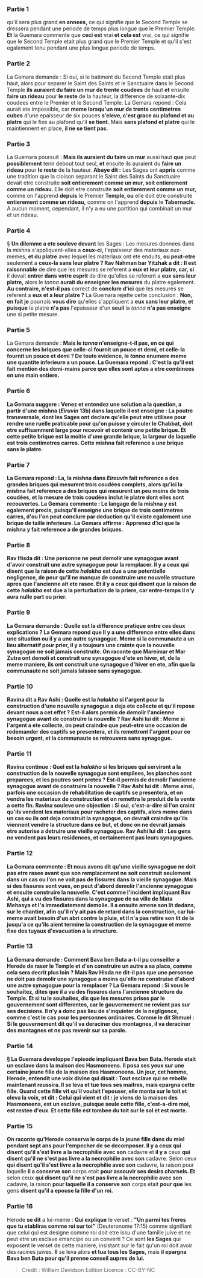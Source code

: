 
### Partie 1
qu'il sera plus grand <b>en annees,</b> ce qui signifie que le Second Temple se dressera pendant une periode de temps plus longue que le Premier Temple. <b>Et</b> la Guemara commente que <b>ceci est</b> vrai <b>et cela est</b> vrai, ce qui signifie que le Second Temple etait plus grand que le Premier Temple et qu'il s'est egalement tenu pendant une plus longue periode de temps.

### Partie 2
La Gemara demande : Si oui, si le batiment du Second Temple etait plus haut, alors pour separer le Saint des Saints et le Sanctuaire dans le Second Temple <b>ils auraient du faire un mur de trente coudees</b> de haut <b>et</b> ensuite <b>faire un rideau</b> pour <b>le reste</b> de la hauteur, la difference de soixante-dix coudees entre le Premier et le Second Temple. La Gemara repond : Cela aurait ete impossible, car <b>meme lorsqu'un mur de trente centimetres cubes</b> d'une epaisseur de six pouces <b>s'eleve, c'est grace au plafond et au platre</b> qui le fixe au plafond qu'il <b>se tient.</b> Mais <b>sans plafond et platre</b> qui le maintiennent en place, <b>il ne se tient pas.</b>

### Partie 3
La Guemara poursuit : <b>Mais ils auraient du faire un mur</b> aussi haut <b>que</b> peut <b>possiblement</b> tenir debout tout seul, <b>et</b> ensuite ils auraient du <b>faire un rideau</b> pour <b>le reste</b> de la hauteur. <b>Abaye dit :</b> Les Sages ont <b>appris</b> comme une tradition que la cloison separant le Saint des Saints du Sanctuaire devait etre construite <b>soit entierement comme un mur, soit entierement comme un rideau. </b> Elle doit etre construite <b>soit entierement comme un mur,</b> comme on l'apprend <b>depuis</b> le Premier <b>Temple, ou</b> elle doit etre construite <b>entierement comme un rideau,</b> comme on l'apprend <b>depuis</b> le <b>Tabernacle.</b> A aucun moment, cependant, il n'y a eu une partition qui combinait un mur et un rideau.

### Partie 4
§ <b>Un dilemme a ete souleve devant</b> les Sages : Les mesures donnees dans la mishna s'appliquent-elles a <b>ceux-ci,</b> l'epaisseur des materiaux eux-memes, <b>et du platre</b> avec lequel les materiaux ont ete enduits, <b>ou peut-etre</b> seulement a <b>ceux-la sans leur platre ? Rav Nahman bar Yitzhak a dit : Il est raisonnable</b> de dire que les mesures se referent a <b>eux et leur platre, car, si</b> il devait <b>entrer dans votre esprit</b> de dire qu'elles se referent a <b>eux sans leur platre,</b> alors le <i>tanna</i> <b>aurait du enseigner les mesures</b> du platre egalement. <b>Au contraire, n'est-il pas</b> correct de <b>conclure d'ici</b> que les mesures se referent a <b>eux et a leur platre ?</b> La Guemara rejette cette conclusion : <b>Non, en fait je</b> pourrais <b>vous dire</b> qu'elles s'appliquent a <b>eux sans leur platre, et puisque</b> le platre <b>n'a pas</b> l'epaisseur d'un <b>seuil</b> la <i>tanna</i> <b>n'a pas enseigne</b> une si petite mesure.

### Partie 5
La Gemara demande : <b>Mais le <i>tanna</i> <b>n'enseigne-t-il pas, en ce qui concerne les briques</b> que <b>celle-ci</b> <b>fournit un pouce et demi, et celle-la</b> <b>fournit un pouce et demi ?</b> De toute evidence, le <i>tanna</i> enumere meme une quantite inferieure a un pouce. La Guemara repond : <b>C'est la</b> qu'il est fait mention des demi-mains parce que <b>elles sont aptes a etre combinees</b> en une main entiere.

### Partie 6
La Gemara suggere : <b>Venez</b> et <b>entendez</b> une solution a la question, a partir d'une mishna (<i>Eiruvin</i> 13b) dans laquelle il est enseigne : <b>La</b> <b>poutre transversale, dont</b> les Sages ont <b>declare</b> qu'elle peut etre utilisee pour rendre une ruelle praticable pour qu'on puisse y circuler le Chabbat, doit etre <b>suffisamment large pour recevoir</b> et contenir <b>une petite brique. Et</b> cette <b>petite brique</b> est <b>la moitie d'une grande brique,</b> la largeur <b>de</b> laquelle est <b>trois centimetres carres.</b> Cette mishna fait reference a une brique sans le platre.

### Partie 7
La Gemara repond : <b>La,</b> la mishna dans <i>Eirouvin</i> fait reference a des <b>grandes briques</b> qui mesurent trois coudées complets, alors qu'ici la mishna fait reference a des briques qui mesurent un peu moins de trois coudées, et la mesure de trois coudées inclut le platre dont elles sont recouvertes. La Gemara commente : Le langage de la mishna y <b>est egalement precis, puisqu'il enseigne</b> une brique <b>de trois centimetres carres,</b> d'ou l'on peut conclure <b>par deduction qu'il existe</b> egalement <b>une brique de taille inferieure</b>. La Gemara affirme : <b>Apprenez d'ici</b> que la mishna y fait reference a de grandes briques.

### Partie 8
<b>Rav Hisda dit : Une personne ne peut demolir une synagogue avant d'avoir</b> <b>construit une autre synagogue</b> pour la remplacer. <b>Il y a</b> ceux <b>qui disent</b> que la raison de cette <i>halakha</i> est <b>due a</b> une potentielle <b>negligence,</b> de peur qu'il ne manque de construire une nouvelle structure apres que l'ancienne ait ete rasee. <b>Et il y a</b> ceux <b>qui disent</b> que la raison de cette <i>halakha</i> est <b>due</b> a la perturbation de la <b>priere,</b> car entre-temps il n'y aura nulle part ou prier.

### Partie 9
La Gemara demande : <b>Quelle est</b> la difference pratique <b>entre</b> ces deux explications ? La Gemara repond que <b>Il y a</b> une difference <b>entre elles</b> dans une situation <b>ou il y a une autre synagogue.</b> Meme si la communaute a un lieu alternatif pour prier, il y a toujours une crainte que la nouvelle synagogue ne soit jamais construite. On raconte que <b>Mareimar et Mar Zutra ont demoli et construit une synagogue d'ete en hiver, et,</b> de la meme maniere, <b>ils ont construit une synagogue d'hiver en ete,</b> afin que la communaute ne soit jamais laissee sans synagogue.

### Partie 10
<b>Ravina dit a Rav Ashi : Quelle</b> est la <i>halakha</i> si <b>l'argent</b> pour la construction d'une nouvelle synagogue <b>a</b> deja <b>ete collecte et qu'il repose</b> devant nous a cet effet ? Est-il alors permis de demolir l'ancienne synagogue avant de construire la nouvelle ? Rav Ashi lui <b>dit : </b> Meme si l'argent a ete collecte, on peut craindre que <b>peut-etre</b> une occasion de <b>redemander des captifs se presentera, et ils remettront</b> l'argent pour ce besoin urgent, et la communaute se retrouvera sans synagogue.

### Partie 11
Ravina continue : <b>Quel est</b> la <i>halakha</i> si <b>les briques</b> qui serviront a la construction de la nouvelle synagogue <b>sont empilees, les planches sont preparees, et les poutres sont pretes ?</b> Est-il permis de demolir l'ancienne synagogue avant de construire la nouvelle ? Rav Ashi <b>lui dit :</b> Meme ainsi, <b>parfois</b> une occasion de <b>rehabilitation de captifs se presentera, et on vendra</b> les materiaux de construction <b>et on remettra</b> le produit de la vente a cette fin. Ravina souleve une objection : <b>Si oui,</b> c'est-a-dire si l'on craint qu'ils vendent les materiaux pour racheter des captifs, alors <b>meme</b> dans un cas ou <b>ils</b> ont deja <b>construit</b> la synagogue, on devrait craindre qu'ils viennent vendre la structure dans ce but, et donc on ne devrait jamais etre autorise a detruire une vieille synagogue. Rav Ashi lui <b>dit : Les gens ne vendent pas leurs residences,</b> et certainement pas leurs synagogues.

### Partie 12
La Gemara commente : <b>Et nous avons dit</b> qu'une vieille synagogue ne doit pas etre rasee avant que son remplacement ne soit construit <b>seulement</b> dans un cas <b>ou l'on ne voit pas de fissures</b> dans la vieille synagogue. <b>Mais si des fissures sont vues, on peut</b> d'abord <b>demolir</b> l'ancienne synagogue <b>et</b> ensuite <b>construire</b> la nouvelle. <b>C'est comme</b> l'incident impliquant <b>Rav Ashi,</b> qui <b>a vu des fissures dans la synagogue</b> de sa ville <b>de Mata Mehasya</b> et l'a immediatement <b>demolie. Il</b> a ensuite <b>amene son lit dedans,</b> sur le chantier, afin qu'il n'y ait pas de retard dans la construction, car lui-meme avait besoin d'un abri contre la pluie, <b>et il n'a pas retire</b> son lit de la <b>jusqu'a ce qu'ils</b> aient termine la construction de la synagogue et meme <b>fixe des tuyaux d'evacuation</b> a la structure.

### Partie 13
La Gemara demande : <b>Comment Bava ben Buta a-t-il pu conseiller a Herode de raser le Temple</b> et d'en construire un autre a sa place, comme cela sera decrit plus loin ? <b>Mais Rav Hisda ne dit-il pas</b> que <b>une personne ne doit pas demolir une synagogue a moins qu'elle</b> ne construise d'abord <b>une autre synagogue</b> pour la remplacer ? La Gemara repond : <b>Si vous le souhaitez, dites</b> que <b>il a vu des fissures dans</b> l'ancienne structure du Temple. Et <b>si tu le souhaites, dis</b> que les mesures prises par <b>le gouvernement sont differentes, car</b> le gouvernement <b>ne revient pas</b> sur ses decisions. Il n'y a donc pas lieu de s'inquieter de la negligence, comme c'est le cas pour les personnes ordinaires. <b>Comme le dit Shmuel : Si le gouvernement dit</b> qu'il va <b>deraciner des montagnes, il va deraciner des montagnes et ne pas revenir</b> sur sa parole.

### Partie 14
§ La Guemara developpe l'episode impliquant Bava ben Buta. <b>Herode etait un esclave dans la maison des Hasmoneens. Il posa ses yeux sur une certaine jeune fille</b> de la maison des Hasmoneens. <b>Un jour, cet homme,</b> Herode, <b>entendit une voix divine qui disait : Tout esclave qui se rebelle maintenant reussira. Il se leva</b> et <b>tue tous ses maitres, mais epargna cette fille. Quand cette fille vit qu'il voulait l'epouser, elle monta sur le toit et eleva la voix,</b> et <b>dit : Celui qui vient et dit : je viens de la maison des Hasmoneens, est un esclave, puisque seule cette fille,</b> c'est-a-dire moi, <b>est restee d'eux. Et cette fille est tombee du toit sur le sol</b> et est morte.

### Partie 15
On raconte qu'Herode <b>conserva</b> le corps de la jeune fille <b>dans du miel pendant sept ans</b> pour l'empecher de se decomposer. <b>Il y a</b> ceux <b>qui disent</b> qu'il s'est livre a la necrophilie avec son</b> cadavre et <b>il y a</b> ceux <b>qui disent qu'il ne s'est pas livre a la necrophilie avec son</b> cadavre. Selon ceux <b>qui disent qu'il s'est livre a la necrophilie avec son</b> cadavre, la raison pour laquelle <b>il a conserve son</b> corps etait <b>pour assouvir ses <b>desirs charnels</b>. Et</b> selon ceux <b>qui disent qu'il ne s'est pas livre a la necrophilie avec son</b> cadavre, la raison <b>pour laquelle il a conserve son</b> corps etait <b>pour que</b> les gens <b>disent qu'il a epouse la fille d'un roi.</b>

### Partie 16
Herode <b>se dit</b> a lui-meme : <b>Qui explique</b> le verset : <b>"Un parmi tes freres que tu etabliras comme roi sur toi"</b> (Deuteronome 17:15) comme signifiant que celui qui est designe comme roi doit etre issu d'une famille juive et ne peut etre un esclave emancipe ou un converti ? Ce sont <b>les Sages</b> qui exposent le verset de cette maniere, insistant sur le fait qu'un roi doit avoir des racines juives. <b>Il</b> se leva alors <b>et tua tous les Sages,</b> mais <b>il epargna Bava ben Buta pour qu'il prenne conseil aupres de lui.</b>

>Credit : William Davidson Edition
>Licence : CC-BY-NC